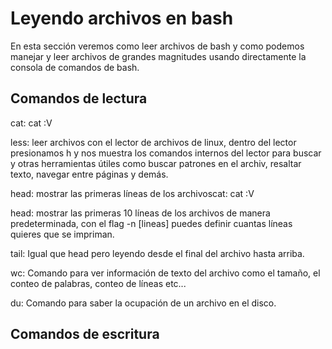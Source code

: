 # Leyendo archivos en bash

En esta sección veremos como leer archivos de bash y como podemos manejar y leer archivos de grandes magnitudes usando directamente la consola de comandos de bash.

## Comandos de lectura

cat: cat :V

less: leer archivos con el lector de archivos de linux, dentro del lector presionamos h y nos muestra los comandos internos del lector para buscar y otras herramientas útiles como buscar patrones en el archiv, resaltar texto, navegar entre páginas y demás.

head: mostrar las primeras líneas de los archivoscat: cat :V

head: mostrar las primeras 10 líneas de los archivos de manera predeterminada, con el flag -n [lineas] puedes definir cuantas líneas quieres que se impriman.

tail: Igual que head pero leyendo desde el final del archivo hasta arriba.

wc: Comando para ver información de texto del archivo como el tamaño, el conteo de palabras, conteo de líneas etc...

du: Comando para saber la ocupación de un archivo en el disco. 

## Comandos de escritura


